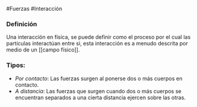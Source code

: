 #Fuerzas 
#Interacción

### Definición
Una interacción en física, se puede definir como el proceso por el cual las partículas interactúan entre si, esta interacción es a menudo descrita por medio de un [[campo físico]].

### Tipos:
- _Por contacto_: Las fuerzas surgen al ponerse dos o más cuerpos en contacto.
- _A distancia_: Las fuerzas que surgen cuando dos o más cuerpos se encuentran separados a una cierta distancia ejercen sobre las otras.